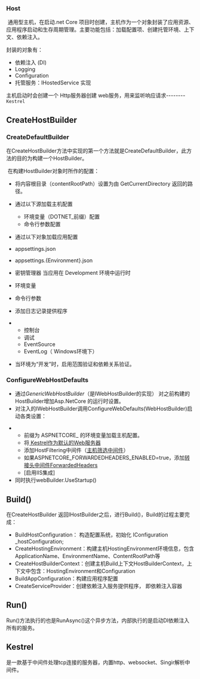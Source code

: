### Host

​        通用型主机，在启动.net Core 项目时创建，主机作为一个对象封装了应用资源、应用程序启动和生存周期管理。主要功能包括：加载配置项、创建托管环境、上下文、依赖注入。

封装的对象有：

- 依赖注入 (DI)
- Logging
- Configuration
- 托管服务：IHostedService 实现

主机启动时会创建一个 Http服务器创建 web服务，用来监听响应请求--------`Kestrel`







## CreateHostBuilder

### CreateDefaultBuilder

​       在CreateHostBuilder方法中实现的第一个方法就是CreateDefaultBuilder，此方法的目的为构建一个HostBuilder。

​       在构建HostBuilder对象时所作的配置：

- 将内容根目录（contentRootPath）设置为由 GetCurrentDirectory 返回的路径。
- 通过以下源加载主机配置
  - 环境变量（DOTNET_前缀）配置
  - 命令行参数配置
-    通过以下对象加载应用配置
  - appsettings.json 
  - appsettings.{Environment}.json
  - 密钥管理器 当应用在 Development 环境中运行时
  - 环境变量
  - 命令行参数
-    添加日志记录提供程序

- - 控制台
  - 调试
  - EventSource
  - EventLog（ Windows环境下）

- 当环境为“开发”时，启用范围验证和依赖关系验证。

###  ConfigureWebHostDefaults

* 通过*GenericWebHostBuilder*（是IWebHostBuilder的实现） 对之前构建的HostBuilder增加Asp.NetCore 的运行时设置。
* 对注入的IWebHostBuilder调用ConfigureWebDefaults(WebHostBuilder)启动各类设置：    

- * 前缀为 ASPNETCORE_ 的环境变量加载主机配置。
  * 将[ Kestrel作为默认的Web服务器](https://docs.microsoft.com/zh-cn/aspnet/core/fundamentals/servers/kestrel?view=aspnetcore-3.1&WT.mc_id=DT-MVP-5003918)
  * 添加HostFiltering中间件（[主机筛选中间件](https://docs.microsoft.com/zh-cn/aspnet/core/fundamentals/servers/kestrel?view=aspnetcore-3.1#host-filtering&WT.mc_id=DT-MVP-5003918)）
  * 如果ASPNETCORE_FORWARDEDHEADERS_ENABLED=true，添加[转接头中间件ForwardedHeaders](https://docs.microsoft.com/zh-cn/aspnet/core/host-and-deploy/proxy-load-balancer?view=aspnetcore-3.1#forwarded-headers&WT.mc_id=DT-MVP-5003918) 
  * [启用IIS集成]
- 同时执行webBuilder.UseStartup<Startup>()



## Build()



在CreateHostBuilder 返回IHostBuilder之后，进行Build()，Build的过程主要完成：



- BuildHostConfiguration： 构造配置系统，初始化 IConfiguration _hostConfiguration;
- CreateHostingEnvironment：构建主机HostingEnvironment环境信息，包含ApplicationName、EnvironmentName、ContentRootPath等
- CreateHostBuilderContext：创建主机Build上下文HostBuilderContext，上下文中包含：HostingEnvironment和Configuration
- BuildAppConfiguration：构建应用程序配置
- CreateServiceProvider：创建依赖注入服务提供程序， 即依赖注入容器



## Run()

Run()方法执行的也是RunAsync()这个异步方法，内部执行的是启动DI依赖注入所有的服务。



## Kestrel

是一款基于中间件处理tcp连接的服务器，内置http、websocket、Singir解析中间件。


